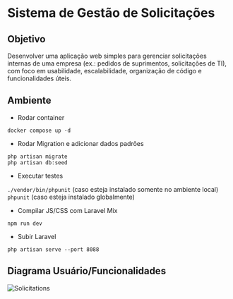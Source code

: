# Sistema de Gestão de Solicitações

## Objetivo

Desenvolver uma aplicação web simples para gerenciar solicitações internas de uma empresa (ex.: pedidos de suprimentos, solicitações de TI), com foco em usabilidade, escalabilidade, organização de código e funcionalidades úteis.

## Ambiente

-   Rodar container

`docker compose up -d`

-   Rodar Migration e adicionar dados padrões

`php artisan migrate`\
`php artisan db:seed`

-   Executar testes

`./vendor/bin/phpunit` (caso esteja instalado somente no ambiente local)\
`phpunit` (caso esteja instalado globalmente)

-   Compilar JS/CSS com Laravel Mix

`npm run dev`

-   Subir Laravel

`php artisan serve --port 8088`

## Diagrama Usuário/Funcionalidades

![Solicitations](https://github.com/user-attachments/assets/19fde573-b509-43f2-9d25-ba472a202bb9)
